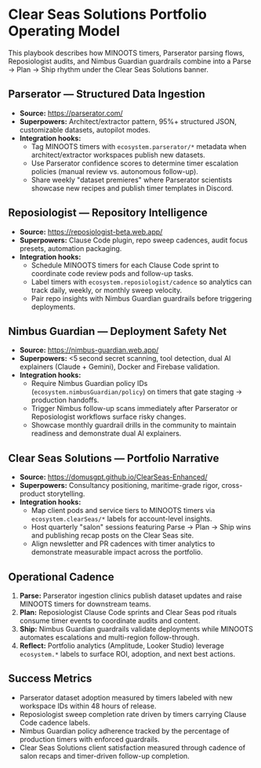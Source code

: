 # Clear Seas Solutions Portfolio Operating Model

This playbook describes how MINOOTS timers, Parserator parsing flows, Reposiologist audits, and Nimbus Guardian guardrails combine into a Parse → Plan → Ship rhythm under the Clear Seas Solutions banner.

## Parserator — Structured Data Ingestion
- **Source:** https://parserator.com/
- **Superpowers:** Architect/extractor pattern, 95%+ structured JSON, customizable datasets, autopilot modes.
- **Integration hooks:**
  - Tag MINOOTS timers with `ecosystem.parserator/*` metadata when architect/extractor workspaces publish new datasets.
  - Use Parserator confidence scores to determine timer escalation policies (manual review vs. autonomous follow-up).
  - Share weekly "dataset premieres" where Parserator scientists showcase new recipes and publish timer templates in Discord.

## Reposiologist — Repository Intelligence
- **Source:** https://reposiologist-beta.web.app/
- **Superpowers:** Clause Code plugin, repo sweep cadences, audit focus presets, automation packaging.
- **Integration hooks:**
  - Schedule MINOOTS timers for each Clause Code sprint to coordinate code review pods and follow-up tasks.
  - Label timers with `ecosystem.reposiologist/cadence` so analytics can track daily, weekly, or monthly sweep velocity.
  - Pair repo insights with Nimbus Guardian guardrails before triggering deployments.

## Nimbus Guardian — Deployment Safety Net
- **Source:** https://nimbus-guardian.web.app/
- **Superpowers:** <5 second secret scanning, tool detection, dual AI explainers (Claude + Gemini), Docker and Firebase validation.
- **Integration hooks:**
  - Require Nimbus Guardian policy IDs (`ecosystem.nimbusGuardian/policy`) on timers that gate staging → production handoffs.
  - Trigger Nimbus follow-up scans immediately after Parserator or Reposiologist workflows surface risky changes.
  - Showcase monthly guardrail drills in the community to maintain readiness and demonstrate dual AI explainers.

## Clear Seas Solutions — Portfolio Narrative
- **Source:** https://domusgpt.github.io/ClearSeas-Enhanced/
- **Superpowers:** Consultancy positioning, maritime-grade rigor, cross-product storytelling.
- **Integration hooks:**
  - Map client pods and service tiers to MINOOTS timers via `ecosystem.clearSeas/*` labels for account-level insights.
  - Host quarterly "salon" sessions featuring Parse → Plan → Ship wins and publishing recap posts on the Clear Seas site.
  - Align newsletter and PR cadences with timer analytics to demonstrate measurable impact across the portfolio.

## Operational Cadence
1. **Parse:** Parserator ingestion clinics publish dataset updates and raise MINOOTS timers for downstream teams.
2. **Plan:** Reposiologist Clause Code sprints and Clear Seas pod rituals consume timer events to coordinate audits and content.
3. **Ship:** Nimbus Guardian guardrails validate deployments while MINOOTS automates escalations and multi-region follow-through.
4. **Reflect:** Portfolio analytics (Amplitude, Looker Studio) leverage `ecosystem.*` labels to surface ROI, adoption, and next best actions.

## Success Metrics
- Parserator dataset adoption measured by timers labeled with new workspace IDs within 48 hours of release.
- Reposiologist sweep completion rate driven by timers carrying Clause Code cadence labels.
- Nimbus Guardian policy adherence tracked by the percentage of production timers with enforced guardrails.
- Clear Seas Solutions client satisfaction measured through cadence of salon recaps and timer-driven follow-up completion.
